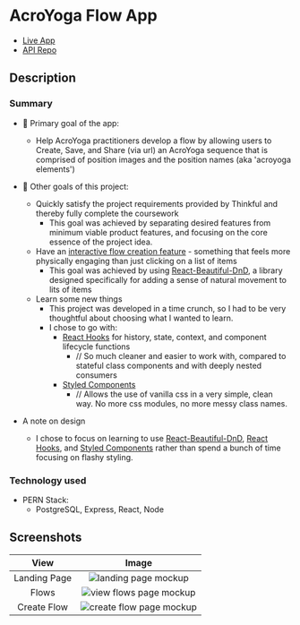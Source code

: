# AcroYoga Flow App
- [Live App](https://acroyoga-flow.vercel.app/)
- [API Repo](https://github.com/ZenMnky/acroyoga-flow-api)

## Description


### Summary
- 🎯 Primary goal of the app:
    - Help AcroYoga practitioners develop a flow by allowing users to Create, Save, and Share (via url) an AcroYoga sequence that is comprised of position images and the position names (aka 'acroyoga elements')

- 🎯 Other goals of this project:
    - Quickly satisfy the project requirements provided by Thinkful and thereby fully complete the coursework
        - This goal was achieved by separating desired features from minimum viable product features, and focusing on the core essence of the project idea.
    - Have an [interactive flow creation feature](https://acroyoga-flow.vercel.app/create/flow) - something that feels more physically engaging than just clicking on a list of items
        - This goal was achieved by using [React-Beautiful-DnD](https://www.npmjs.com/package/react-beautiful-dnd), a library designed specifically for adding a sense of natural movement to lits of items
    - Learn some new things
        - This project was developed in a time crunch, so I had to be very thoughtful about choosing what I wanted to learn.
        - I chose to go with: 
            - [React Hooks](https://reactjs.org/docs/hooks-intro.html) for history, state, context, and component lifecycle functions
                - // So much cleaner and easier to work with, compared to stateful class components and with deeply nested consumers
            - [Styled Components](https://styled-components.com/)
                - // Allows the use of vanilla css in a very simple, clean way. No more css modules, no more messy class names.

- A note on design
    - I chose to focus on learning to use [React-Beautiful-DnD](https://www.npmjs.com/package/react-beautiful-dnd), [React Hooks](https://reactjs.org/docs/hooks-intro.html), and [Styled Components](https://styled-components.com/) rather than spend a bunch of time focusing on flashy styling.
            
### Technology used

- PERN Stack: 
    - PostgreSQL, Express, React, Node

## Screenshots
| View |Image |
|:----:|:------:|
| Landing Page | ![landing page mockup](https://i.ibb.co/SQFV7wp/acroyogaflows-mockup-view-landing-page.png)| 
| Flows | ![view flows page mockup](https://i.ibb.co/Qr3Vr87/acroyogaflows-mockup-view-flows.png)| 
| Create Flow | ![create flow page mockup](https://i.ibb.co/3kSJM38/acroyogaflows-mockup-create-flow.png) | 

